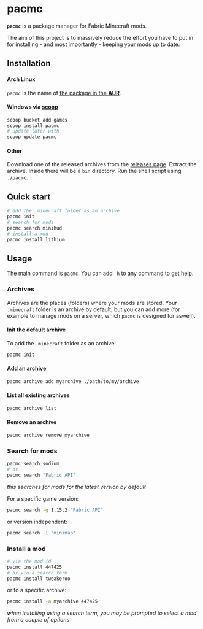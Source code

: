 # pacmc

**`pacmc`** is a package manager for Fabric Minecraft mods.

The aim of this project is to massively reduce the effort you have to put in for installing - and most importantly -
keeping your mods up to date.

## Installation

#### Arch Linux

`pacmc` is the name of [the package in the **AUR**](https://aur.archlinux.org/packages/pacmc/).

#### Windows via [scoop](https://scoop.sh)

```sh
scoop bucket add games
scoop install pacmc
# update later with
scoop update pacmc
```

#### Other

Download one of the released archives from the [releases page](https://github.com/bluefireoly/pacmc/releases).
Extract the archive. Inside there will be a `bin` directory.
Run the shell script using `./pacmc`.

## Quick start

```bash
# add the .minecraft folder as an archive
pacmc init
# search for mods
pacmc search minihud
# install a mod
pacmc install lithium
```

## Usage

The main command is `pacmc`. You can add `-h` to any command to get help.

### Archives

Archives are the places (folders) where your mods are stored. Your `.minecraft` folder is an archive by default, but you
can add more (for example to manage mods on a server, which `pacmc` is designed for aswell).

#### Init the default archive

To add the `.minecraft` folder as an archive:
```zsh
pacmc init
```

#### Add an archive

```zsh
pacmc archive add myarchive ./path/to/my/archive
```

#### List all existing archives

```zsh
pacmc archive list
```

#### Remove an archive

```zsh
pacmc archive remove myarchive
```

### Search for mods

```zsh
pacmc search sodium
# or
pacmc search "Fabric API"
```

_this searches for mods for the latest version by default_

For a specific game version:

```zsh
pacmc search -g 1.15.2 "Fabric API"
```

or version independent:

```zsh
pacmc search -i "minimap"
```

### Install a mod

```zsh
# via the mod id
pacmc install 447425
# or via a search term
pacmc install tweakeroo
```

or to a specific archive:

```zsh
pacmc install -a myarchive 447425
```

_when installing using a search term, you may be prompted to select a mod from a couple of options_
